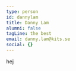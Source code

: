 ```yaml
---
type: person
id: dannylam
title: Danny Lam
alumni: false
tagLine: the best
email: danny.lam@kits.se
social: {}
---
```

hej
